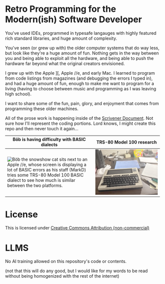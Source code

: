 # Retro Programming for the Modern(ish) Software Developer

You've used IDEs, programmed in typesafe langauges with highly
featured rich standard libraries, and huge amount of complexity.

You've seen (or grew up with) the older computer systems that do way less, but look like
they're a huge amount of fun.  Nothing gets in the way between you and being able
to exploit all the hardware, and being able to push the hardware far beyond what the
original creators envisioned.

I grew up with the Apple ][, Apple //e, and early Mac.  I learned to program from code
listings from magazines (and debugging the errors I typed in), and had a huge amount
of fun, enough to make me want to program for a living (having to choose between
music and programming as I was leaving high school).

I want to share some of the fun, pain, glory, and enjoyment that comes from programming
these older machines.

All of the prose work is happening inside of the [Scrivener
Document](https://www.literatureandlatte.com). Not sure how I'll
represent the coding portions.  Lord knows, I might create this repo and then
never touch it again...


| Böb is having difficulty with BASIC dialects | TRS-80 Model 100 research |
| --- | ---
| ![Böb the snowshow cat sits next to an Apple //e, whose screen is displaying a lot of BASIC errors as his staff (MarkD) tries some TRS-80 Model 100 BASIC dialect to see how much is similar between the two platforms.](assets/Bob-and-2e.jpg) | ![A TRS-80 model 100, which is a portable laptop form factor machine from the early 80s, along with an iPad with a BASIC programming guide, and a notebook full of notes, and a couple of fountain pens](assets/model-100.jpg) |


# License

This is licensed under [Creative Commons Attribution (non-commercial)](https://creativecommons.org/licenses/by-nc/4.0/deed.en)

# LLMS

No AI training allowed on this repository's code or contents.

(not that this will do any good, but I would like for my words to be
read without being homogenized with the rest of the internet)


